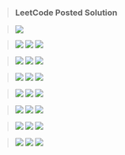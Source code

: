 > ### LeetCode Posted Solution

> [![](https://img.shields.io/badge/LeetCode-Profile-orange)](https://leetcode.com/naveenkr/)

> [![](https://img.shields.io/badge/LeetCode-Easy-green)](https://leetcode.com/problemset/all/?difficulty=Easy)
> [![](https://img.shields.io/badge/LeetCode-Medium-important)](https://leetcode.com/problemset/all/?difficulty=Medium)
> [![](https://img.shields.io/badge/LeetCode-Hard-red)](https://leetcode.com/problemset/all/?difficulty=Hard)

> [![](https://img.shields.io/badge/Smallest%20Subsequence%20of%20Distinct%20Characters-blue)](https://leetcode.com/problems/smallest-subsequence-of-distinct-characters/)
> [![](https://img.shields.io/badge/Solution-brightgreen)](https://leetcode.com/problems/smallest-subsequence-of-distinct-characters/discuss/889488/Java-Solution-using-Stack)
> [![](https://img.shields.io/badge/LeetCode-Medium-important)](https://leetcode.com/problemset/all/?difficulty=Medium)

> [![](https://img.shields.io/badge/Buddy%20Strings-blue)](https://leetcode.com/problems/buddy-strings/)
> [![](https://img.shields.io/badge/Solution-brightgreen)](https://leetcode.com/problems/buddy-strings/discuss/890941/Java-Solution)
> [![](https://img.shields.io/badge/LeetCode-Easy-green)](https://leetcode.com/problemset/all/?difficulty=Easy)

> [![](https://img.shields.io/badge/Number%20of%20Burgers%20with%20No%20Waste%20of%20Ingredients-blue)](https://leetcode.com/problems/number-of-burgers-with-no-waste-of-ingredients/)
> [![](https://img.shields.io/badge/Solution-brightgreen)](https://leetcode.com/problems/number-of-burgers-with-no-waste-of-ingredients/discuss/889527/java-solution-two-solutions)
> [![](https://img.shields.io/badge/LeetCode-Medium-important)](https://leetcode.com/problemset/all/?difficulty=Medium)

> [![](https://img.shields.io/badge/Remove%20Duplicate%20Letters-blue)](https://leetcode.com/problems/remove-duplicate-letters/)
> [![](https://img.shields.io/badge/Solution-brightgreen)](https://leetcode.com/problems/remove-duplicate-letters/discuss/889494/java-solution-using-stack)
> [![](https://img.shields.io/badge/LeetCode-Medium-important)](https://leetcode.com/problemset/all/?difficulty=Medium)

> [![](https://img.shields.io/badge/Reverse%20Nodes%20in%20k--Group-blue)](https://leetcode.com/problems/reverse-nodes-in-k-group/)
> [![](https://img.shields.io/badge/Solution-brightgreen)](https://leetcode.com/problems/reverse-nodes-in-k-group/discuss/882950/java-solution-iterative)
> [![](https://img.shields.io/badge/LeetCode-Hard-red)](https://leetcode.com/problemset/all/?difficulty=Hard)

> [![](https://img.shields.io/badge/Question)](https://leetcode.com/discuss/interview-question/848711/roblox-new-grad-oa/727722)
> [![](https://img.shields.io/badge/Solution-brightgreen)](https://leetcode.com/discuss/interview-question/848711/Roblox-New-Grad-OA/698838)
> [![](https://img.shields.io/badge/LeetCode-Discuss-9cf)](https://leetcode.com/discuss/)
